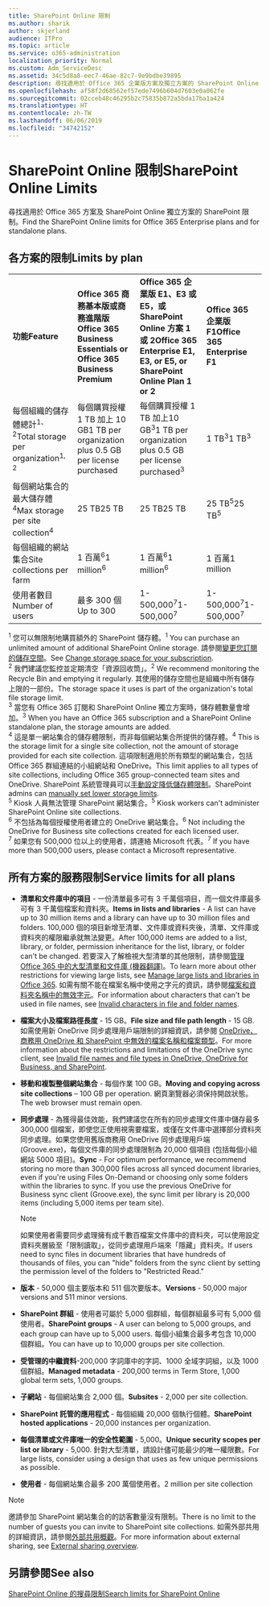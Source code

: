 ```yaml
---
title: SharePoint Online 限制
ms.author: sharik
author: skjerland
audience: ITPro
ms.topic: article
ms.service: o365-administration
localization_priority: Normal
ms.custom: Adm_ServiceDesc
ms.assetid: 34c5d8a8-eec7-46ae-82c7-9e9bdbe39895
description: 尋找適用於 Office 365 企業版方案及獨立方案的 SharePoint Online 限制。
ms.openlocfilehash: af58f2d68562ef57ede7496b604d7603e0a062fe
ms.sourcegitcommit: 02cceb48c46295b2c75835b872a5bda17ba1a424
ms.translationtype: HT
ms.contentlocale: zh-TW
ms.lasthandoff: 06/06/2019
ms.locfileid: "34742152"
---
```

# <a name="sharepoint-online-limits"></a><span data-ttu-id="59add-103">SharePoint Online 限制</span><span class="sxs-lookup"><span data-stu-id="59add-103">SharePoint Online Limits</span></span> 

<span data-ttu-id="59add-104">尋找適用於 Office 365 方案及 SharePoint Online 獨立方案的 SharePoint 限制。</span><span class="sxs-lookup"><span data-stu-id="59add-104">Find the SharePoint Online limits for Office 365 Enterprise plans and for standalone plans.</span></span>
  
## <a name="limits-by-plan"></a><span data-ttu-id="59add-105">各方案的限制</span><span class="sxs-lookup"><span data-stu-id="59add-105">Limits by plan</span></span> 

|||||
|:-----|:-----|:-----|:-----|
|<span data-ttu-id="59add-106">**功能**</span><span class="sxs-lookup"><span data-stu-id="59add-106">**Feature**</span></span> <br/> |<span data-ttu-id="59add-107">**Office 365 商務基本版或商務進階版**</span><span class="sxs-lookup"><span data-stu-id="59add-107">**Office 365 Business Essentials or Office 365 Business Premium**</span></span> <br/> |<span data-ttu-id="59add-108">**Office 365 企業版 E1、E3 或 E5，或 SharePoint Online 方案 1 或 2**</span><span class="sxs-lookup"><span data-stu-id="59add-108">**Office 365 Enterprise E1, E3, or E5, or SharePoint Online Plan 1 or 2**</span></span> <br/> | <span data-ttu-id="59add-109">**Office 365 企業版 F1**</span><span class="sxs-lookup"><span data-stu-id="59add-109">**Office 365 Enterprise F1**</span></span> <br/> |
|<span data-ttu-id="59add-110">每個組織的儲存體總計<sup>1、2</sup></span><span class="sxs-lookup"><span data-stu-id="59add-110">Total storage per organization<sup>1, 2</sup></span></span> <br/> |<span data-ttu-id="59add-111">每個購買授權 1 TB 加上 10 GB</span><span class="sxs-lookup"><span data-stu-id="59add-111">1 TB per organization plus 0.5 GB per license purchased</span></span>  <br/> |<span data-ttu-id="59add-112">每個購買授權 1 TB 加上10 GB<sup>3</sup></span><span class="sxs-lookup"><span data-stu-id="59add-112">1 TB per organization plus 0.5 GB per license purchased<sup>3</sup></span></span> <br/> |<span data-ttu-id="59add-113">1 TB<sup>3</sup></span><span class="sxs-lookup"><span data-stu-id="59add-113">1 TB<sup>3</sup></span></span> <br/> |
|<span data-ttu-id="59add-114">每個網站集合的最大儲存體<sup>4</sup></span><span class="sxs-lookup"><span data-stu-id="59add-114">Max storage per site collection<sup>4</sup></span></span><br/> |<span data-ttu-id="59add-115">25 TB</span><span class="sxs-lookup"><span data-stu-id="59add-115">25 TB</span></span> <br/> |<span data-ttu-id="59add-116">25 TB</span><span class="sxs-lookup"><span data-stu-id="59add-116">25 TB</span></span> <br/> |<span data-ttu-id="59add-117">25 TB<sup>5</sup></span><span class="sxs-lookup"><span data-stu-id="59add-117">25 TB<sup>5</sup></span></span> <br/> |
|<span data-ttu-id="59add-118">每個組織的網站集合</span><span class="sxs-lookup"><span data-stu-id="59add-118">Site collections per farm</span></span>  <br/> |<span data-ttu-id="59add-119">1 百萬<sup>6</sup></span><span class="sxs-lookup"><span data-stu-id="59add-119">1 million<sup>6</sup></span></span> <br/> |<span data-ttu-id="59add-120">1 百萬<sup>6</sup></span><span class="sxs-lookup"><span data-stu-id="59add-120">1 million<sup>6</sup></span></span> <br/> |<span data-ttu-id="59add-121">1 百萬</span><span class="sxs-lookup"><span data-stu-id="59add-121">1 million</span></span><br/> |
|<span data-ttu-id="59add-122">使用者數目</span><span class="sxs-lookup"><span data-stu-id="59add-122">Number of users</span></span>  <br/> |<span data-ttu-id="59add-123">最多 300 個</span><span class="sxs-lookup"><span data-stu-id="59add-123">Up to 300</span></span>  <br/> |<span data-ttu-id="59add-124">1- 500,000<sup>7</sup></span><span class="sxs-lookup"><span data-stu-id="59add-124">1- 500,000<sup>7</sup></span></span> <br/> |<span data-ttu-id="59add-125">1- 500,000<sup>7</sup></span><span class="sxs-lookup"><span data-stu-id="59add-125">1- 500,000<sup>7</sup></span></span> <br/> |
   
<span data-ttu-id="59add-126"><sup>1</sup> 您可以無限制地購買額外的 SharePoint 儲存體。</span><span class="sxs-lookup"><span data-stu-id="59add-126"><sup>1</sup> You can purchase an unlimited amount of additional SharePoint Online storage.</span></span> <span data-ttu-id="59add-127">請參閱[變更您訂閱的儲存空間](/office365/admin/subscriptions-and-billing/add-storage-space)。</span><span class="sxs-lookup"><span data-stu-id="59add-127">See [Change storage space for your subscription](/office365/admin/subscriptions-and-billing/add-storage-space).</span></span> 
<br/><span data-ttu-id="59add-128"><sup>2</sup> 我們建議您監控並定期清空「資源回收筒」。</span><span class="sxs-lookup"><span data-stu-id="59add-128"><sup>2</sup> We recommend monitoring the Recycle Bin and emptying it regularly.</span></span> <span data-ttu-id="59add-129">其使用的儲存空間也是組織中所有儲存上限的一部份。</span><span class="sxs-lookup"><span data-stu-id="59add-129">The storage space it uses is part of the organization's total file storage limit.</span></span> 
<br/> <span data-ttu-id="59add-130"><sup>3</sup> 當您有 Office 365 訂閱和 SharePoint Online 獨立方案時，儲存體數量會增加。</span><span class="sxs-lookup"><span data-stu-id="59add-130"><sup>3</sup> When you have an Office 365 subscription and a SharePoint Online standalone plan, the storage amounts are added.</span></span> 
<br/> <span data-ttu-id="59add-131"><sup>4</sup> 這是單一網站集合的儲存體限制，而非每個網站集合所提供的儲存體。</span><span class="sxs-lookup"><span data-stu-id="59add-131"><sup>4</sup> This is the storage limit for a single site collection, not the amount of storage provided for each site collection.</span></span> <span data-ttu-id="59add-132">這項限制適用於所有類型的網站集合，包括 Office 365 群組連結的小組網站和 OneDrive。</span><span class="sxs-lookup"><span data-stu-id="59add-132">This limit applies to all types of site collections, including Office 365 group-connected team sites and OneDrive.</span></span> <span data-ttu-id="59add-133">SharePoint 系統管理員可以[手動設定降低儲存體限制](/sharepoint/manage-site-collection-storage-limits)。</span><span class="sxs-lookup"><span data-stu-id="59add-133">SharePoint admins can [manually set lower storage limits](/sharepoint/manage-site-collection-storage-limits).</span></span> 
<br/> <span data-ttu-id="59add-134"><sup>5</sup> Kiosk 人員無法管理 SharePoint 網站集合。</span><span class="sxs-lookup"><span data-stu-id="59add-134"><sup>5</sup> Kiosk workers can't administer SharePoint Online site collections.</span></span> 
<br/> <span data-ttu-id="59add-135"><sup>6</sup> 不包括為每個授權使用者建立的 OneDrive 網站集合。</span><span class="sxs-lookup"><span data-stu-id="59add-135"><sup>6</sup> Not including the OneDrive for Business site collections created for each licensed user.</span></span> 
<br/> <span data-ttu-id="59add-136"><sup>7</sup> 如果您有 500,000 位以上的使用者，請連絡 Microsoft 代表。</span><span class="sxs-lookup"><span data-stu-id="59add-136"><sup>7</sup> If you have more than 500,000 users, please contact a Microsoft representative.</span></span> 
  

  
## <a name="service-limits-for-all-plans"></a><span data-ttu-id="59add-137">所有方案的服務限制</span><span class="sxs-lookup"><span data-stu-id="59add-137">Service limits for all plans</span></span>

- <span data-ttu-id="59add-138">**清單和文件庫中的項目** - 一份清單最多可有 3 千萬個項目，而一個文件庫最多可有 3 千萬個檔案和資料夾。</span><span class="sxs-lookup"><span data-stu-id="59add-138">**Items in lists and libraries** - A list can have up to 30 million items and a library can have up to 30 million files and folders.</span></span> <span data-ttu-id="59add-139">100,000 個的項目新增至清單、文件庫或資料夾後，清單、文件庫或資料夾的權限繼承就無法變更。</span><span class="sxs-lookup"><span data-stu-id="59add-139">After 100,000 items are added to a list, library, or folder, permission inheritance for the list, library, or folder can't be changed.</span></span> <span data-ttu-id="59add-140">若要深入了解檢視大型清單的其他限制，請參閱[管理 Office 365 中的大型清單和文件庫 (機器翻譯)](https://support.office.com/article/b4038448-ec0e-49b7-b853-679d3d8fb784)。</span><span class="sxs-lookup"><span data-stu-id="59add-140">To learn more about other restrictions for viewing large lists, see [Manage large lists and libraries in Office 365](https://support.office.com/article/b4038448-ec0e-49b7-b853-679d3d8fb784).</span></span> <span data-ttu-id="59add-141">如需有關不能在檔案名稱中使用之字元的資訊，請參閱[檔案和資料夾名稱中的無效字元](https://support.office.com/article/64883a5d-228e-48f5-b3d2-eb39e07630fa)。</span><span class="sxs-lookup"><span data-stu-id="59add-141">For information about characters that can't be used in file names, see [Invalid characters in file and folder names](https://support.office.com/article/64883a5d-228e-48f5-b3d2-eb39e07630fa).</span></span>

- <span data-ttu-id="59add-142">**檔案大小及檔案路徑長度** - 15 GB。</span><span class="sxs-lookup"><span data-stu-id="59add-142">**File size and file path length** - 15 GB.</span></span> <span data-ttu-id="59add-143">如需使用新 OneDrive 同步處理用戶端限制的詳細資訊，請參閱 [OneDrive、商務用 OneDrive 和 SharePoint 中無效的檔案名稱和檔案類型](https://support.office.com/article/64883a5d-228e-48f5-b3d2-eb39e07630fa)。</span><span class="sxs-lookup"><span data-stu-id="59add-143">For more information about the restrictions and limitations of the OneDrive sync client, see [Invalid file names and file types in OneDrive, OneDrive for Business, and SharePoint](https://support.office.com/article/64883a5d-228e-48f5-b3d2-eb39e07630fa).</span></span>

- <span data-ttu-id="59add-144">**移動和複製整個網站集合** - 每個作業 100 GB。</span><span class="sxs-lookup"><span data-stu-id="59add-144">**Moving and copying across site collections** – 100 GB per operation.</span></span> <span data-ttu-id="59add-145">網頁瀏覽器必須保持開啟狀態。</span><span class="sxs-lookup"><span data-stu-id="59add-145">The web browser must remain open.</span></span>

- <span data-ttu-id="59add-146">**同步處理** - 為獲得最佳效能，我們建議您在所有的同步處理文件庫中儲存最多 300,000 個檔案，即使您正使用視需要檔案，或僅在文件庫中選擇部分資料夾同步處理。如果您使用舊版商務用 OneDrive 同步處理用戶端 (Groove.exe)，每個文件庫的同步處理限制為 20,000 個項目 (包括每個小組網站 5000 項目)。</span><span class="sxs-lookup"><span data-stu-id="59add-146">**Sync** - For optimum performance, we recommend storing no more than 300,000 files across all synced document libraries, even if you're using Files On-Demand or choosing only some folders within the libraries to sync. If you use the previous OneDrive for Business sync client (Groove.exe), the sync limit per library is 20,000 items (including 5,000 items per team site).</span></span>

    > [!NOTE]
    > <span data-ttu-id="59add-147">如果使用者需要同步處理擁有成千數百檔案文件庫中的資料夾，可以使用設定資料夾層級至「限制讀取」，從同步處理用戶端來「隱藏」資料夾。</span><span class="sxs-lookup"><span data-stu-id="59add-147">If users need to sync files in document libraries that have hundreds of thousands of files, you can "hide" folders from the sync client by setting the permission level of the folders to "Restricted Read."</span></span> 

- <span data-ttu-id="59add-148">**版本** - 50,000 個主要版本和 511 個次要版本。</span><span class="sxs-lookup"><span data-stu-id="59add-148">**Versions** - 50,000 major versions and 511 minor versions.</span></span>

- <span data-ttu-id="59add-149">**SharePoint 群組** - 使用者可屬於 5,000 個群組，每個群組最多可有 5,000 個使用者。</span><span class="sxs-lookup"><span data-stu-id="59add-149">**SharePoint groups** - A user can belong to 5,000 groups, and each group can have up to 5,000 users.</span></span> <span data-ttu-id="59add-150">每個小組集合最多考包含 10,000 個群組。</span><span class="sxs-lookup"><span data-stu-id="59add-150">You can have up to 10,000 groups per site collection.</span></span>

- <span data-ttu-id="59add-151">**受管理的中繼資料**-200,000 字詞庫中的字詞、1000 全域字詞組，以及 1000 個群組。</span><span class="sxs-lookup"><span data-stu-id="59add-151">**Managed metadata** - 200,000 terms in Term Store, 1,000 global term sets, 1,000 groups.</span></span>

- <span data-ttu-id="59add-152">**子網站** - 每個網站集合 2,000 個。</span><span class="sxs-lookup"><span data-stu-id="59add-152">**Subsites** - 2,000 per site collection.</span></span>

- <span data-ttu-id="59add-153">**SharePoint 託管的應用程式** - 每個組織 20,000 個執行個體。</span><span class="sxs-lookup"><span data-stu-id="59add-153">**SharePoint hosted applications** - 20,000 instances per organization.</span></span>

- <span data-ttu-id="59add-154">**每個清單或文件庫唯一的安全性範圍** - 5,000。</span><span class="sxs-lookup"><span data-stu-id="59add-154">**Unique security scopes per list or library** - 5,000.</span></span> <span data-ttu-id="59add-155">針對大型清單，請設計儘可能最少的唯一權限數。</span><span class="sxs-lookup"><span data-stu-id="59add-155">For large lists, consider using a design that uses as few unique permissions as possible.</span></span>

- <span data-ttu-id="59add-156">**使用者** - 每個網站集合最多 200 萬個使用者。</span><span class="sxs-lookup"><span data-stu-id="59add-156">2 million per site collection</span></span>

> [!NOTE]
> <span data-ttu-id="59add-157">邀請參加 SharePoint 網站集合的的訪客數量沒有限制。</span><span class="sxs-lookup"><span data-stu-id="59add-157">There is no limit to the number of guests you can invite to SharePoint site collections.</span></span> <span data-ttu-id="59add-158">如需外部共用的詳細資訊，請參閱[外部共用概觀](/sharepoint/external-sharing-overview)。</span><span class="sxs-lookup"><span data-stu-id="59add-158">For more information about external sharing, see [External sharing overview](/sharepoint/external-sharing-overview).</span></span>

## <a name="see-also"></a><span data-ttu-id="59add-159">另請參閱</span><span class="sxs-lookup"><span data-stu-id="59add-159">See also</span></span>

[<span data-ttu-id="59add-160">SharePoint Online 的搜尋限制</span><span class="sxs-lookup"><span data-stu-id="59add-160">Search limits for SharePoint Online</span></span>](/sharepoint/search-limits)
